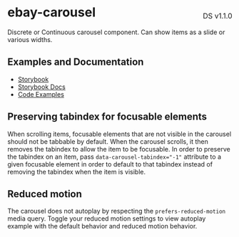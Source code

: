 <h1 style="display: flex; justify-content: space-between; align-items: center;">
    <span>
        ebay-carousel
    </span>
    <span style="font-weight: normal; font-size: medium; margin-bottom: -15px;">
        DS v1.1.0
    </span>
</h1>

Discrete or Continuous carousel component. Can show items as a slide or various widths.

## Examples and Documentation

-   [Storybook](https://ebay.github.io/ebayui-core/?path=/story/navigation-disclosure-ebay-carousel)
-   [Storybook Docs](https://ebay.github.io/ebayui-core/?path=/docs/navigation-disclosure-ebay-carousel)
-   [Code Examples](https://github.com/eBay/ebayui-core/tree/master/src/components/ebay-carousel/examples)

## Preserving tabindex for focusable elements

When scrolling items, focusable elements that are not visible in the carousel should not be tabbable by default. When the carousel scrolls, it then removes the tabindex to allow the item to be focusable.
In order to preserve the tabindex on an item, pass `data-carousel-tabindex="-1"` attribute to a given focusable element in order to default to that tabindex instead of removing the tabindex when the item is visible.

## Reduced motion

The carousel does not autoplay by respecting the `prefers-reduced-motion` media query. Toggle your reduced motion settings to view autoplay example with the default behavior and reduced motion behavior.
